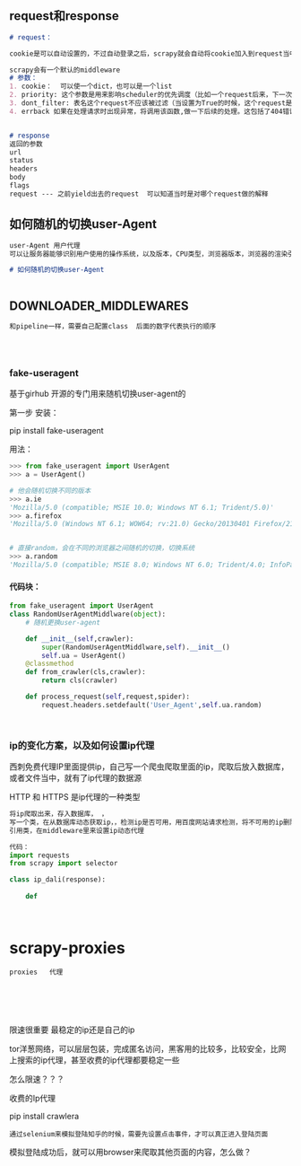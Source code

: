 ##  request和response

```markdown
# request：

cookie是可以自动设置的，不过自动登录之后，scrapy就会自动将cookie加入到request当中.

scrapy会有一个默认的middleware
# 参数：
1. cookie：  可以使一个dict，也可以是一个list
2. priority: 这个参数是用来影响scheduler的优先调度（比如一个request后来，下一次调度的时候，如果设置的priority比较高，会优先调度这个request）
3. dont_filter: 表名这个request不应该被过滤（当设置为True的时候，这个request是会被过滤掉的） --  当你在同一时刻，发送多个request的时候，希望不要被过滤掉，就可以设置他为false
4. errback 如果在处理请求时出现异常，将调用该函数,做一下后续的处理。这包括了404错误的页面。



```

```markdown
# response
返回的参数
url
status
headers
body
flags
request --- 之前yield出去的request  可以知道当时是对哪个request做的解释

```



## 如何随机的切换user-Agent

```markdown
user-Agent 用户代理
可以让服务器能够识别用户使用的操作系统，以及版本，CPU类型，浏览器版本，浏览器的渲染引擎，浏览器语言等等

# 如何随机的切换user-Agent



```



## DOWNLOADER_MIDDLEWARES

```markdown
和pipeline一样，需要自己配置class  后面的数字代表执行的顺序





```





### fake-useragent

基于girhub 开源的专门用来随机切换user-agent的

第一步 安装：

pip install fake-useragent

用法：

```python
>>> from fake_useragent import UserAgent
>>> a = UserAgent()

# 他会随机切换不同的版本
>>> a.ie
'Mozilla/5.0 (compatible; MSIE 10.0; Windows NT 6.1; Trident/5.0)'
>>> a.firefox
'Mozilla/5.0 (Windows NT 6.1; WOW64; rv:21.0) Gecko/20130401 Firefox/21.0'


# 直接random，会在不同的浏览器之间随机的切换，切换系统
>>> a.random
'Mozilla/5.0 (compatible; MSIE 8.0; Windows NT 6.0; Trident/4.0; InfoPath.1; SV1; .NET CLR 3.8.36217; WOW64; en-US)'

```

#### 代码块：

```python
from fake_useragent import UserAgent
class RandomUserAgentMiddlware(object):
    # 随机更换user-agent

    def __init__(self,crawler):
        super(RandomUserAgentMiddlware,self).__init__()
        self.ua = UserAgent()
    @classmethod
    def from_crawler(cls,crawler):
        return cls(crawler)

    def process_request(self,request,spider):
        request.headers.setdefault('User_Agent',self.ua.random)




```







### ip的变化方案，以及如何设置ip代理



西刺免费代理IP里面提供ip，自己写一个爬虫爬取里面的ip，爬取后放入数据库，或者文件当中，就有了ip代理的数据源



HTTP 和 HTTPS 是ip代理的一种类型

```python
将ip爬取出来，存入数据库， ，
写一个类，在从数据库动态获取ip，，检测ip是否可用，用百度网站请求检测，将不可用的ip删除。  
引用类，在middleware里来设置ip动态代理

代码：
import requests
from scrapy import selector 

class ip_dali(response):
    
    def 




```



# scrapy-proxies

```python
proxies   代理







```







限速很重要 最稳定的ip还是自己的ip



tor洋葱网络，可以层层包装，完成匿名访问，黑客用的比较多，比较安全，比网上搜索的ip代理，甚至收费的ip代理都要稳定一些









怎么限速？？？





收费的Ip代理

pip install crawlera



```pu
通过selenium来模拟登陆知乎的时候，需要先设置点击事件，才可以真正进入登陆页面
```

模拟登陆成功后，就可以用browser来爬取其他页面的内容，怎么做？





##### 



















